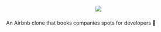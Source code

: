 <div align="center" style="margin-bottom: 20px">
  <img src="https://github.com/gabrielsanttana/aircnc/blob/master/mobile/assets/logo.png?raw=true)"/>
</div>

###

An Airbnb clone that books companies spots for developers 🏢
